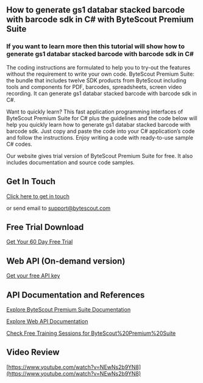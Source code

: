 ## How to generate gs1 databar stacked barcode with barcode sdk in C# with ByteScout Premium Suite

### If you want to learn more then this tutorial will show how to generate gs1 databar stacked barcode with barcode sdk in C#

The coding instructions are formulated to help you to try-out the features without the requirement to write your own code. ByteScout Premium Suite: the bundle that includes twelve SDK products from ByteScout including tools and components for PDF, barcodes, spreadsheets, screen video recording. It can generate gs1 databar stacked barcode with barcode sdk in C#.

Want to quickly learn? This fast application programming interfaces of ByteScout Premium Suite for C# plus the guidelines and the code below will help you quickly learn how to generate gs1 databar stacked barcode with barcode sdk. Just copy and paste the code into your C# application’s code and follow the instructions. Enjoy writing a code with ready-to-use sample C# codes.

Our website gives trial version of ByteScout Premium Suite for free. It also includes documentation and source code samples.

## Get In Touch

[Click here to get in touch](https://bytescout.zendesk.com/hc/en-us/requests/new?subject=ByteScout%20Premium%20Suite%20Question)

or send email to [support@bytescout.com](mailto:support@bytescout.com?subject=ByteScout%20Premium%20Suite%20Question) 

## Free Trial Download

[Get Your 60 Day Free Trial](https://bytescout.com/download/web-installer?utm_source=github-readme)

## Web API (On-demand version)

[Get your free API key](https://pdf.co/documentation/api?utm_source=github-readme)

## API Documentation and References

[Explore ByteScout Premium Suite Documentation](https://bytescout.com/documentation/index.html?utm_source=github-readme)

[Explore Web API Documentation](https://pdf.co/documentation/api?utm_source=github-readme)

[Check Free Training Sessions for ByteScout%20Premium%20Suite](https://academy.bytescout.com/)

## Video Review

[https://www.youtube.com/watch?v=NEwNs2b9YN8](https://www.youtube.com/watch?v=NEwNs2b9YN8)